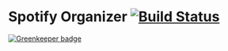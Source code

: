 # Spotify Organizer [![Build Status](https://travis-ci.org/hyldmo/spotify-organizer.svg?branch=master)](https://travis-ci.org/hyldmo/spotify-organizer)

[![Greenkeeper badge](https://badges.greenkeeper.io/hyldmo/spotify-organizer.svg)](https://greenkeeper.io/)
